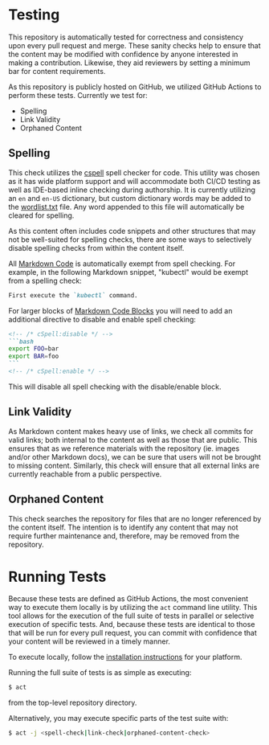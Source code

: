# Testing

This repository is automatically tested for correctness and consistency upon every pull request and merge. These sanity checks help to ensure that the content may be modified with confidence by anyone interested in making a contribution. Likewise, they aid reviewers by setting a minimum bar for content requirements.

As this repository is publicly hosted on GitHub, we utilized GitHub Actions to perform these tests. Currently we test for:
- Spelling
- Link Validity
- Orphaned Content

## Spelling

This check utilizes the [cspell](https://github.com/streetsidesoftware/cspell) spell checker for code. This utility was chosen as it has wide platform support and will accommodate both CI/CD testing as well as IDE-based inline checking during authorship. It is currently utilizing an `en` and `en-US` dictionary, but custom dictionary words may be added to the [wordlist.txt](./wordlist.txt) file. Any word appended to this file will automatically be cleared for spelling.

As this content often includes code snippets and other structures that may not be well-suited for spelling checks, there are some ways to selectively disable spelling checks from within the content itself.

All [Markdown Code](https://www.markdownguide.org/basic-syntax/#code) is automatically exempt from spell checking. For example, in the following Markdown snippet, "kubectl" would be exempt from a spelling check:

````markdown
First execute the `kubectl` command.
````

For larger blocks of [Markdown Code Blocks](https://www.markdownguide.org/basic-syntax/#code-blocks) you will need to add an additional directive to disable and enable spell checking:

````markdown
<!-- /* cSpell:disable */ -->
```bash
export FOO=bar
export BAR=foo 
```
<!-- /* cSpell:enable */ -->
````

This will disable all spell checking with the disable/enable block.

## Link Validity

As Markdown content makes heavy use of links, we check all commits for valid links; both internal to the content as well as those that are public. This ensures that as we reference materials with the repository (ie. images and/or other Markdown docs), we can be sure that users will not be brought to missing content. Similarly, this check will ensure that all external links are currently reachable from a public perspective. 

## Orphaned Content

This check searches the repository for files that are no longer referenced by the content itself. The intention is to identify any content that may not require further maintenance and, therefore, may be removed from the repository.

# Running Tests

Because these tests are defined as GitHub Actions, the most convenient way to execute them locally is by utilizing the `act` command line utility. This tool allows for the execution of the full suite of tests in parallel or selective execution of specific tests. And, because these tests are identical to those that will be run for every pull request, you can commit with confidence that your content will be reviewed in a timely manner.

To execute locally, follow the [installation instructions](https://github.com/nektos/act#installation) for your platform.

Running the full suite of tests is as simple as executing:

```bash
$ act
```

from the top-level repository directory.

Alternatively, you may execute specific parts of the test suite with:

```bash
$ act -j <spell-check|link-check|orphaned-content-check>
```